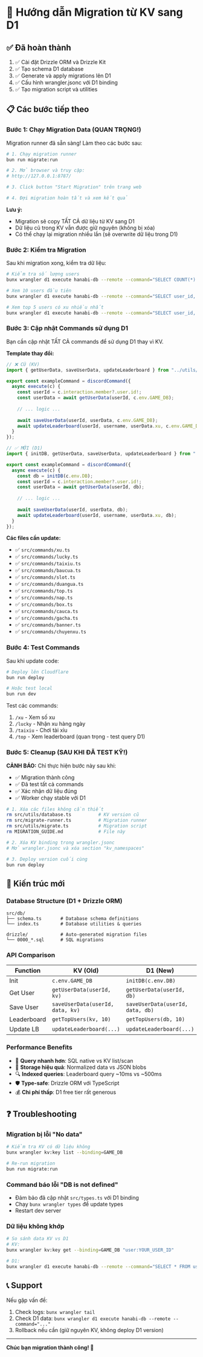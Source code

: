 # 🚀 Hướng dẫn Migration từ KV sang D1

## ✅ Đã hoàn thành

1. ✅ Cài đặt Drizzle ORM và Drizzle Kit
2. ✅ Tạo schema D1 database
3. ✅ Generate và apply migrations lên D1
4. ✅ Cấu hình wrangler.jsonc với D1 binding
5. ✅ Tạo migration script và utilities

## 📋 Các bước tiếp theo

### Bước 1: Chạy Migration Data (QUAN TRỌNG!)

Migration runner đã sẵn sàng! Làm theo các bước sau:

```bash
# 1. Chạy migration runner 
bun run migrate:run

# 2. Mở browser và truy cập:
# http://127.0.0.1:8787/

# 3. Click button "Start Migration" trên trang web

# 4. Đợi migration hoàn tất và xem kết quả
```

**Lưu ý:** 
- Migration sẽ copy TẤT CẢ dữ liệu từ KV sang D1
- Dữ liệu cũ trong KV vẫn được giữ nguyên (không bị xóa)
- Có thể chạy lại migration nhiều lần (sẽ overwrite dữ liệu trong D1)

### Bước 2: Kiểm tra Migration

Sau khi migration xong, kiểm tra dữ liệu:

```bash
# Kiểm tra số lượng users
bunx wrangler d1 execute hanabi-db --remote --command="SELECT COUNT(*) as total FROM users"

# Xem 10 users đầu tiên
bunx wrangler d1 execute hanabi-db --remote --command="SELECT user_id, username, xu FROM users LIMIT 10"

# Xem top 5 users có xu nhiều nhất
bunx wrangler d1 execute hanabi-db --remote --command="SELECT user_id, username, xu FROM users ORDER BY xu DESC LIMIT 5"
```

### Bước 3: Cập nhật Commands sử dụng D1

Bạn cần cập nhật TẤT CẢ commands để sử dụng D1 thay vì KV.

**Template thay đổi:**

```typescript
// ❌ CŨ (KV)
import { getUserData, saveUserData, updateLeaderboard } from "../utils/database";

export const exampleCommand = discordCommand({
  async execute(c) {
    const userId = c.interaction.member?.user.id!;
    const userData = await getUserData(userId, c.env.GAME_DB);
    
    // ... logic ...
    
    await saveUserData(userId, userData, c.env.GAME_DB);
    await updateLeaderboard(userId, username, userData.xu, c.env.GAME_DB);
  }
});

// ✅ MỚI (D1)
import { initDB, getUserData, saveUserData, updateLeaderboard } from "../db";

export const exampleCommand = discordCommand({
  async execute(c) {
    const db = initDB(c.env.DB);
    const userId = c.interaction.member?.user.id!;
    const userData = await getUserData(userId, db);
    
    // ... logic ...
    
    await saveUserData(userId, userData, db);
    await updateLeaderboard(userId, username, userData.xu, db);
  }
});
```

**Các files cần update:**
- ✅ `src/commands/xu.ts`
- ✅ `src/commands/lucky.ts`
- ✅ `src/commands/taixiu.ts`
- ✅ `src/commands/baucua.ts`
- ✅ `src/commands/slot.ts`
- ✅ `src/commands/duangua.ts`
- ✅ `src/commands/top.ts`
- ✅ `src/commands/nap.ts`
- ✅ `src/commands/box.ts`
- ✅ `src/commands/cauca.ts`
- ✅ `src/commands/gacha.ts`
- ✅ `src/commands/banner.ts`
- ✅ `src/commands/chuyenxu.ts`

### Bước 4: Test Commands

Sau khi update code:

```bash
# Deploy lên Cloudflare
bun run deploy

# Hoặc test local
bun run dev
```

Test các commands:
1. `/xu` - Xem số xu
2. `/lucky` - Nhận xu hàng ngày
3. `/taixiu` - Chơi tài xỉu
4. `/top` - Xem leaderboard (quan trọng - test query D1)

### Bước 5: Cleanup (SAU KHI ĐÃ TEST KỸ!)

**CẢNH BÁO:** Chỉ thực hiện bước này sau khi:
- ✅ Migration thành công
- ✅ Đã test tất cả commands
- ✅ Xác nhận dữ liệu đúng
- ✅ Worker chạy stable với D1

```bash
# 1. Xóa các files không cần thiết
rm src/utils/database.ts          # KV version cũ
rm src/migrate-runner.ts          # Migration runner
rm src/utils/migrate.ts           # Migration script
rm MIGRATION_GUIDE.md             # File này

# 2. Xóa KV binding trong wrangler.jsonc
# Mở wrangler.jsonc và xóa section "kv_namespaces"

# 3. Deploy version cuối cùng
bun run deploy
```

## 🎯 Kiến trúc mới

### Database Structure (D1 + Drizzle ORM)

```
src/db/
├── schema.ts       # Database schema definitions
└── index.ts        # Database utilities & queries

drizzle/            # Auto-generated migration files
└── 0000_*.sql      # SQL migrations
```

### API Comparison

| Function | KV (Old) | D1 (New) |
|----------|----------|----------|
| Init | `c.env.GAME_DB` | `initDB(c.env.DB)` |
| Get User | `getUserData(userId, kv)` | `getUserData(userId, db)` |
| Save User | `saveUserData(userId, data, kv)` | `saveUserData(userId, data, db)` |
| Leaderboard | `getTopUsers(kv, 10)` | `getTopUsers(db, 10)` |
| Update LB | `updateLeaderboard(...)` | `updateLeaderboard(...)` |

### Performance Benefits

- 🚀 **Query nhanh hơn**: SQL native vs KV list/scan
- 💾 **Storage hiệu quả**: Normalized data vs JSON blobs
- 🔍 **Indexed queries**: Leaderboard query ~10ms vs ~500ms
- 🛡️ **Type-safe**: Drizzle ORM với TypeScript
- 💰 **Chi phí thấp**: D1 free tier rất generous

## ❓ Troubleshooting

### Migration bị lỗi "No data"
```bash
# Kiểm tra KV có dữ liệu không
bunx wrangler kv:key list --binding=GAME_DB

# Re-run migration
bun run migrate:run
```

### Command báo lỗi "DB is not defined"
- Đảm bảo đã cập nhật `src/types.ts` với D1 binding
- Chạy `bunx wrangler types` để update types
- Restart dev server

### Dữ liệu không khớp
```bash
# So sánh data KV vs D1
# KV:
bunx wrangler kv:key get --binding=GAME_DB "user:YOUR_USER_ID"

# D1:
bunx wrangler d1 execute hanabi-db --remote --command="SELECT * FROM users WHERE user_id='YOUR_USER_ID'"
```

## 📞 Support

Nếu gặp vấn đề:
1. Check logs: `bunx wrangler tail`
2. Check D1 data: `bunx wrangler d1 execute hanabi-db --remote --command="..."`
3. Rollback nếu cần (giữ nguyên KV, không deploy D1 version)

---

**Chúc bạn migration thành công! 🎉**
